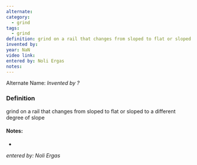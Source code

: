 ```yaml
---
alternate: 
category:
  - grind
tags:
  - grind
definition: grind on a rail that changes from sloped to flat or sloped to a different degree of slope
invented by: 
year: NaN
video link: 
entered by: Noli Ergas
notes: 
---
```

Alternate Name: 
*Invented by ?*

### Definition
grind on a rail that changes from sloped to flat or sloped to a different degree of slope


#### Notes:
- 
*entered by: Noli Ergas*
